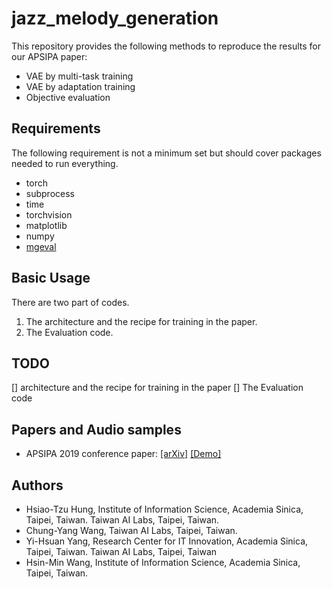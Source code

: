# jazz_melody_generation
This repository provides the following methods to reproduce the results for our APSIPA paper:
- VAE by multi-task training
- VAE by adaptation training
- Objective evaluation


## Requirements

The following requirement is not a minimum set but should cover packages needed to run everything.

- torch
- subprocess
- time
- torchvision
- matplotlib
- numpy
- [mgeval](https://github.com/RichardYang40148/mgeval)

## Basic Usage
There are two part of codes.
1. The architecture and the recipe for training in the paper.
2. The Evaluation code.

## TODO
[] architecture and the recipe for training in the paper
[] The Evaluation code

## Papers and Audio samples
- APSIPA 2019 conference paper: [[arXiv]](https://arxiv.org/abs/1908.09484) [[Demo]](https://annahung31.github.io/Jazz-melody-generation-demo/)

## Authors

- Hsiao-Tzu Hung,  Institute of Information Science, Academia Sinica, Taipei, Taiwan. Taiwan AI Labs, Taipei, Taiwan.
- Chung-Yang Wang, Taiwan AI Labs, Taipei, Taiwan. 
- Yi-Hsuan Yang, Research Center for IT Innovation, Academia Sinica, Taipei, Taiwan. Taiwan AI Labs, Taipei, Taiwan
- Hsin-Min Wang, Institute of Information Science, Academia Sinica, Taipei, Taiwan.
